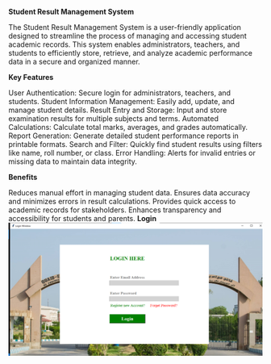 **Student Result Management System**

The Student Result Management System is a user-friendly application designed to streamline the process of managing and accessing student academic records. This system enables administrators, teachers, and students to efficiently store, retrieve, and analyze academic performance data in a secure and organized manner.

**Key Features**

User Authentication: Secure login for administrators, teachers, and students.
Student Information Management: Easily add, update, and manage student details.
Result Entry and Storage: Input and store examination results for multiple subjects and terms.
Automated Calculations: Calculate total marks, averages, and grades automatically.
Report Generation: Generate detailed student performance reports in printable formats.
Search and Filter: Quickly find student results using filters like name, roll number, or class.
Error Handling: Alerts for invalid entries or missing data to maintain data integrity.

**Benefits**

Reduces manual effort in managing student data.
Ensures data accuracy and minimizes errors in result calculations.
Provides quick access to academic records for stakeholders.
Enhances transparency and accessibility for students and parents.
**Login**
![Project Screenshot](images/Login_page.png)

